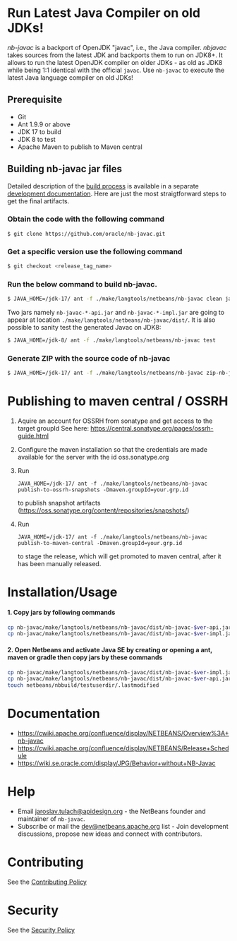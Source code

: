 # Run Latest Java Compiler on old JDKs!
_nb-javac_ is a backport of OpenJDK "javac", i.e., the Java compiler. _nbjavac_
takes sources from the latest JDK and backports them to run on JDK8+.
It allows to run the latest OpenJDK compiler on older JDKs - as old
as JDK8 while being 1:1 identical with the official `javac`.
Use `nb-javac` to execute the latest Java language compiler on old
JDKs!

## Prerequisite
  - Git
  - Ant 1.9.9 or above
  - JDK 17 to build
  - JDK 8 to test
  - Apache Maven to publish to Maven central

## Building nb-javac jar files

Detailed description of the [build process](BUILD.md) is available in a
separate [development documentation](BUILD.md). Here are just
the most straigtforward steps to get the final artifacts.

### Obtain the code with the following command

```
$ git clone https://github.com/oracle/nb-javac.git
```

### Get a specific version use the following command

```bash
$ git checkout <release_tag_name> 
```

### Run the below command to build nb-javac.

```bash
$ JAVA_HOME=/jdk-17/ ant -f ./make/langtools/netbeans/nb-javac clean jar
```

Two jars namely `nb-javac-*-api.jar` and `nb-javac-*-impl.jar` are going to appear
at location `./make/langtools/netbeans/nb-javac/dist/`. It is also possible to
sanity test the generated Javac on JDK8:
```bash
$ JAVA_HOME=/jdk-8/ ant -f ./make/langtools/netbeans/nb-javac test
```

### Generate ZIP with the source code of nb-javac

```bash
$ JAVA_HOME=/jdk-17/ ant -f ./make/langtools/netbeans/nb-javac zip-nb-javac-sources
```

# Publishing to maven central / OSSRH

1. Aquire an account for OSSRH from sonatype and get access to the target groupId
   See here: https://central.sonatype.org/pages/ossrh-guide.html

2. Configure the maven installation so that the credentials are made available
   for the server with the id oss.sonatype.org

3. Run
   ```
   JAVA_HOME=/jdk-17/ ant -f ./make/langtools/netbeans/nb-javac publish-to-ossrh-snapshots -Dmaven.groupId=your.grp.id
   ```
   to publish snapshot artifacts (https://oss.sonatype.org/content/repositories/snapshots/)

4. Run
   ```
   JAVA_HOME=/jdk-17/ ant -f ./make/langtools/netbeans/nb-javac publish-to-maven-central -Dmaven.groupId=your.grp.id
   ```
   to stage the release, which will get promoted to maven central, after it has
   been manually released.

# Installation/Usage

#### 1. Copy jars by following commands

```bash
cp nb-javac/make/langtools/netbeans/nb-javac/dist/nb-javac-$ver-api.jar netbeans/java/libs.javacapi/external/nb-javac-$ver-api.jar
cp nb-javac/make/langtools/netbeans/nb-javac/dist/nb-javac-$ver-impl.jar netbeans/java/libs.javacimpl/external/nb-javac-$ver-impl.jar
```

#### 2. Open Netbeans and activate Java SE by creating or opening a ant, maven or gradle then copy jars by these commands

```bash
cp nb-javac/make/langtools/netbeans/nb-javac/dist/nb-javac-$ver-impl.jar netbeans/nbbuild/testuserdir/modules/ext/nb-javac-$ver-impl.jar
cp nb-javac/make/langtools/netbeans/nb-javac/dist/nb-javac-$ver-api.jar netbeans/nbbuild/testuserdir/modules/ext/nb-javac-$ver-api.jar
touch netbeans/nbbuild/testuserdir/.lastmodified
```

# Documentation 

- https://cwiki.apache.org/confluence/display/NETBEANS/Overview%3A+nb-javac
- https://cwiki.apache.org/confluence/display/NETBEANS/Release+Schedule
- https://wiki.se.oracle.com/display/JPG/Behavior+without+NB-Javac

# Help
- Email jaroslav.tulach@apidesign.org - the NetBeans founder and maintainer of `nb-javac`.
- Subscribe or mail the dev@netbeans.apache.org list - Join development discussions, propose new ideas and connect with contributors.

# Contributing
See the  [Contributing Policy](./CONTRIBUTING.md)

# Security
See the  [Security Policy](./SECURITY.md)
